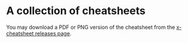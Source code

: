 # A collection of cheatsheets

You may download a PDF or PNG version of the cheatsheet from the
[x-cheatsheet releases page](https://github.com/lucmann/x-cheatsheet/releases).
